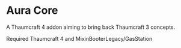 # Aura Core

A Thaumcraft 4 addon aiming to bring back Thaumcraft 3 concepts.

Required Thaumcraft 4 and MixinBooterLegacy/GasStation